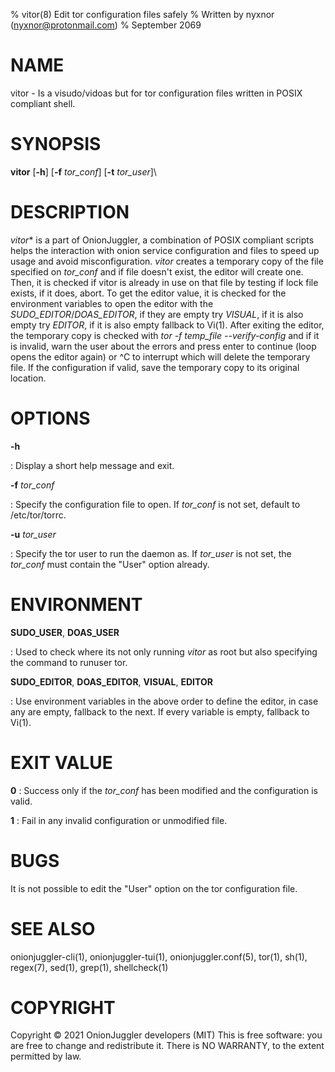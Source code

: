 % vitor(8) Edit tor configuration files safely
% Written by nyxnor (nyxnor@protonmail.com)
% September 2069

# NAME

vitor - Is a visudo/vidoas but for tor configuration files written in POSIX compliant shell.


# SYNOPSIS

**vitor** [**-h**] [**-f** *tor_conf*] [**-t** *tor_user*]\

# DESCRIPTION

*vitor** is a part of OnionJuggler, a combination of POSIX compliant scripts helps the interaction with onion service configuration and files to speed up usage and avoid misconfiguration. *vitor* creates a temporary copy of the file specified on *tor_conf* and if file doesn't exist, the editor will create one. Then, it is checked if vitor is already in use on that file by testing if lock file exists, if it does, abort. To get the editor value, it is checked for the environment variables to open the editor with the *SUDO_EDITOR*/*DOAS_EDITOR*, if they are empty try *VISUAL*, if it is also empty try *EDITOR*, if it is also empty fallback to Vi(1). After exiting the editor, the temporary copy is checked with *tor -f temp_file --verify-config* and if it is invalid, warn the user about the errors and press enter to continue (loop opens the editor again) or ^C to interrupt which will delete the temporary file. If the configuration if valid, save the temporary copy to its original location.


# OPTIONS

**-h**

: Display a short help message and exit.

**-f** *tor_conf*

: Specify the configuration file to open. If *tor_conf* is not set, default to /etc/tor/torrc.

**-u** *tor_user*

: Specify the tor user to run the daemon as. If *tor_user* is not set, the *tor_conf* must contain the \"User\" option already.


# ENVIRONMENT

**SUDO_USER**, **DOAS_USER**

: Used to check where its not only running *vitor* as root but also specifying the command to runuser tor.

**SUDO_EDITOR**, **DOAS_EDITOR**, **VISUAL**, **EDITOR**

: Use environment variables in the above order to define the editor, in case any are empty, fallback to the next. If every variable is empty, fallback to Vi(1).


# EXIT VALUE

**0**
: Success only if the *tor_conf* has been modified and the configuration is valid.

**1**
: Fail in any invalid configuration or unmodified file.


# BUGS

It is not possible to edit the "User" option on the tor configuration file.


# SEE ALSO

onionjuggler-cli(1), onionjuggler-tui(1), onionjuggler.conf(5), tor(1), sh(1), regex(7), sed(1), grep(1), shellcheck(1)


# COPYRIGHT

Copyright  ©  2021  OnionJuggler developers (MIT)
This is free software: you are free to change and redistribute it.  There is NO WARRANTY, to the extent permitted by law.
